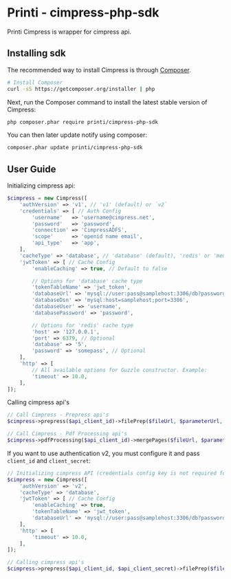 Printi - cimpress-php-sdk
==========================

Printi Cimpress is wrapper for cimpress api.

## Installing sdk

The recommended way to install Cimpress is through
[Composer](http://getcomposer.org).

```bash
# Install Composer
curl -sS https://getcomposer.org/installer | php
```

Next, run the Composer command to install the latest stable version of Cimpress:

```bash
php composer.phar require printi/cimpress-php-sdk
```

You can then later update notify using composer:

```bash
composer.phar update printi/cimpress-php-sdk
```

## User Guide

Initializing cimpress api:

```php
$cimpress = new Cimpress([
    'authVersion' => 'v1', // 'v1' (default) or `v2`
    'credentials' => [ // Auth Config
        'username'   => 'username@cimpress.net',
        'password'   => 'password',
        'connection' => 'CimpressADFS',
        'scope'      => 'openid name email',
        'api_type'   => 'app',
    ],
    'cacheType' => 'database', // 'database' (default), 'redis' or 'memory'
    'jwtToken' => [ // Cache Config
        'enableCaching' => true, // Default to false

        // Options for 'database' cache type
        'tokenTableName' => 'jwt_token',
        'databaseUrl' => 'mysql://user:pass@samplehost:3306/db?password=pass', // Alternative for databaseDsn
        'databaseDsn' => 'mysql:host=samplehost;port=3306',                    // Alternative for databaseUrl
        'databaseUser' => 'username',                                          // Alternative for databaseUrl
        'databasePassword' => 'password',                                      // Alternative for databaseUrl

        // Options for 'redis' cache type
        'host' => '127.0.0.1',
        'port' => 6379, // Optional
        'database' => '5',
        'password' => 'somepass', // Optional
    ],
    'http' => [
        // All available options for Guzzle constructor. Example:
        'timeout' => 10.0,
    ],
]);
```

Calling cimpress api's

```php
// Call Cimpress - Prepress api's
$cimpress->prepress($api_client_id)->filePrep($fileUrl, $parameterUrl, $callbackUrl);
```
```php
// Call Cimpress - Pdf Processing api's
$cimpress->pdfProcessing($api_client_id)->mergePages($fileUrl, $parameterUrl, $callbackUrl);
```

If you want to use authentication v2, you must configure it and pass `client_id` and `client_secret`:

```php
// Initializing cimpress API (credentials config key is not required for v2)
$cimpress = new Cimpress([
    'authVersion' => 'v2',
    'cacheType' => 'database',
    'jwtToken' => [ // Cache Config
        'enableCaching' => true,
        'tokenTableName' => 'jwt_token',
        'databaseUrl' => 'mysql://user:pass@samplehost:3306/db?password=pass',
    ],
    'http' => [
        'timeout' => 10.0,
    ],
]);

// Calling cimpress api's
$cimpress->prepress($api_client_id, $api_client_secret)->filePrep($fileUrl, $parameterUrl, $callbackUrl);
```
